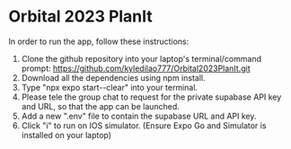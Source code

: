 # Orbital 2023 PlanIt #
In order to run the app, follow these instructions:
1. Clone the github repository into your laptop's terminal/command prompt: https://github.com/kyledilao777/Orbital2023PlanIt.git 
2. Download all the dependencies using npm install.
3. Type "npx expo start--clear" into your terminal. 
4. Please tele the group chat to request for the private supabase API key and URL, so that the app can be launched.
5. Add a new ".env" file to contain the supabase URL and API key.
6. Click "i" to run on IOS simulator. (Ensure Expo Go and Simulator is installed on your laptop)
